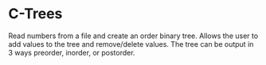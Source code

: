 # C-Trees
Read numbers from a file and create an order binary tree. Allows the user to add values to the tree and remove/delete values. The tree can be output in 3 ways preorder, inorder, or postorder.
